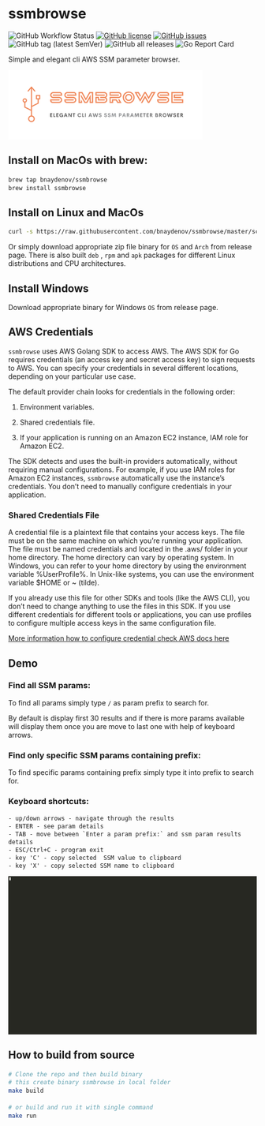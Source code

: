 # ssmbrowse

![GitHub Workflow Status](https://img.shields.io/github/workflow/status/bnaydenov/ssmbrowse/goreleaser)
[![GitHub license](https://img.shields.io/github/license/bnaydenov/ssmbrowse)](https://github.com/bnaydenov/ssmbrowse/blob/master/LICENSE)
[![GitHub issues](https://img.shields.io/github/issues/bnaydenov/ssmbrowse)](https://github.com/bnaydenov/ssmbrowse/issues)
![GitHub tag (latest SemVer)](https://img.shields.io/github/v/tag/bnaydenov/ssmbrowse)
![GitHub all releases](https://img.shields.io/github/downloads/bnaydenov/ssmbrowse/total)
![Go Report Card](https://goreportcard.com/badge/github.com/bnaydenov/ssmbrowse?token=v0.1.0)


Simple and elegant cli AWS SSM parameter browser.

<img align="left" src="assets/ssmbrowse-logo-transparent.png" style="float:  unset;">
<br clear="left"/>


## Install on MacOs with brew: 
```bash
brew tap bnaydenov/ssmbrowse
brew install ssmbrowse
```

## Install on Linux and MacOs
```bash
curl -s https://raw.githubusercontent.com/bnaydenov/ssmbrowse/master/scripts/install.sh | sh
```
Or simply download appropriate zip file binary for  `OS` and `Arch` from release page. There is also built `deb` , `rpm` and `apk` packages for different Linux distributions and CPU architectures. 

## Install Windows
Download appropriate binary for Windows `OS`  from release page.

## AWS Credentials


`ssmbrowse` uses AWS Golang SDK to access AWS. The AWS SDK for Go requires credentials (an access key and secret access key) to sign requests to AWS. You can specify your credentials in several different locations, depending on your particular use case. 

The default provider chain looks for credentials in the following order:
1. Environment variables.

2. Shared credentials file.
3. If your application is running on an Amazon EC2 instance, IAM role for Amazon EC2.

The SDK detects and uses the built-in providers automatically, without requiring manual configurations. For example, if you use IAM roles for Amazon EC2 instances, `ssmbrowse` automatically use the instance’s credentials. You don’t need to manually configure credentials in your application.

### Shared Credentials File
A credential file is a plaintext file that contains your access keys. The file must be on the same machine on which you’re running your application. The file must be named credentials and located in the .aws/ folder in your home directory. The home directory can vary by operating system. In Windows, you can refer to your home directory by using the environment variable %UserProfile%. In Unix-like systems, you can use the environment variable $HOME or ~ (tilde).

If you already use this file for other SDKs and tools (like the AWS CLI), you don’t need to change anything to use the files in this SDK. If you use different credentials for different tools or applications, you can use profiles to configure multiple access keys in the same configuration file.

 [More information how to configure credential check AWS docs here](https://docs.aws.amazon.com/sdk-for-go/v1/developer-guide/configuring-sdk.html)

 ## Demo 

 ### Find all SSM params:
 To find all params simply type `/` as param prefix to search for. 
 
 
 By default is display first 30 results and if there is more params available will display them once you are move to last one with help of keyboard arrows.

### Find only specific SSM params containing prefix:
To find specific params containing prefix simply type it into prefix to search for. 

### Keyboard shortcuts:
    - up/down arrows - navigate through the results
    - ENTER - see param details 
    - TAB - move between `Enter a param prefix:` and ssm param results details
    - ESC/Ctrl+C - program exit
    - key 'C' - copy selected  SSM value to clipboard
    - key 'X' - copy selected SSM name to clipboard

<img align="left" src="assets/demo-monokai1.gif" style="float:  unset;">
<br clear="left"/>

## How to build from source

```bash
# Clone the repo and then build binary
# this create binary ssmbrowse in local folder
make build

# or build and run it with single command
make run
```